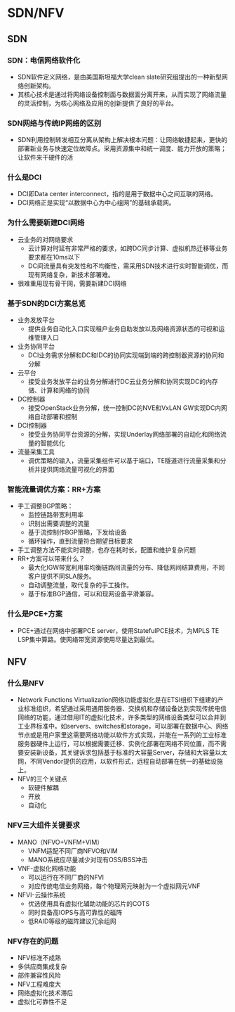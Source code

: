 # SDN/NFV

## SDN

### SDN：电信网络软件化

* SDN软件定义网络，是由美国斯坦福大学clean slate研究组提出的一种新型网络创新架构。
* 其核心技术是通过将网络设备控制面与数据面分离开来，从而实现了网络流量的灵活控制，为核心网络及应用的创新提供了良好的平台。

### SDN网络与传统IP网络的区别

* SDN利用控制转发相互分离从架构上解决根本问题：让网络敏捷起来，更快的部署新业务与快速定位故障点。采用资源集中和统一调度、能力开放的策略；让软件来干硬件的活

### 什么是DCI

* DCI即Data center interconnect，指的是用于数据中心之间互联的网络。
* DCI网络正是实现“以数据中心为中心组网”的基础承载网。

### 为什么需要新建DCI网络

* 云业务的对网络要求
  * 云计算对时延有非常严格的要求，如跨DC同步计算、虚拟机热迁移等业务要求都在10ms以下
  * DC间流量具有突发性和不均衡性，需采用SDN技术进行实时智能调优，而现有网络复杂，新技术部署难。
* 很难重用现有骨干网，需要新建DCI网络

### 基于SDN的DCI方案总览

* 业务发放平台
  * 提供业务自动化入口实现租户业务自助发放以及网络资源状态的可视和运维管理入口
* 业务协同平台
  * DCI业务需求分解和DC和IDC的协同实现端到端的跨控制器资源的协同和分解
* 云平台
  * 接受业务发放平台的业务分解进行DC云业务分解和协同实现DC的内存储、计算和网络的协同
* DC控制器
  * 接受OpenStack业务分解，统一控制DC的NVE和VxLAN GW实现DC内网络自动部署和控制
* DCI控制器
  * 接受业务协同平台资源的分解，实现Underlay网络部署的自动化和网络流量的智能优化
* 流量采集工具
  * 调优策略的输入，流量采集组件可以基于端口，TE隧道进行流量采集和分析并提供网络流量可视化的界面

### 智能流量调优方案：RR+方案

* 手工调整BGP策略：
  * 监控链路带宽利用率
  * 识别出需要调整的流量
  * 基于流控制作BGP策略，下发给设备
  * 循环操作，直到流量符合期望目标要求
* 手工调整方法不能实时调整，也存在耗时长，配置和维护复杂问题
* RR+方案可以带来什么？
  * 最大化IGW带宽利用率均衡链路间流量的分布、降低网间结算费用，不同客户提供不同SLA服务。
  * 自动调整流量，取代复杂的手工操作。
  * 基于标准BGP通信，可以和现网设备平滑兼容。

### 什么是PCE+方案

* PCE+通过在网络中部署PCE server，使用StatefulPCE技术，为MPLS TE LSP集中算路。使网络带宽资源使用尽量达到最优。

## NFV

### 什么是NFV

* Network Functions Virtualization网络功能虚拟化是在ETSI组织下组建的产业标准组织，希望通过采用通用服务器、交换机和存储设备达到实现传统电信网络的功能，通过借用IT的虚拟化技术，许多类型的网络设备类型可以合并到工业界标准中。如servers、switches和storage，可以部署在数据中心、网络节点或是用户家里这需要网络功能以软件方式实现，并能在一系列的工业标准服务器硬件上运行，可以根据需要迁移、实例化部署在网络不同位置，而不需要安装新设备，其关键诉求包括基于标准的大容量Server，存储和大容量以太网，不同Vendor提供的应用，以软件形式，远程自动部署在统一的基础设施上。
* NFV的三个关键点
  * 软硬件解耦
  * 开放
  * 自动化

### NFV三大组件关键要求

* MANO（NFVO+VNFM+VIM）
  * VNFM适配不同厂商NFVO和VIM
  * MANO系统应尽量减少对现有OSS/BSS冲击
* VNF-虚拟化网络功能
  * 可以运行在不同厂商的NFVI
  * 对应传统电信业务网络，每个物理网元映射为一个虚拟网元VNF
* NFVI-云操作系统
  * 优选使用具有虚拟化辅助功能的芯片的COTS
  * 同时具备高IOPS与高可靠性的磁阵
  * 低RAID等级的磁阵建议冗余组网

### NFV存在的问题

* NFV标准不成熟
* 多供应商集成复杂
* 部件兼容性风险
* NFV工程难度大
* 网络虚拟化技术滞后
* 虚拟化可靠性不足
